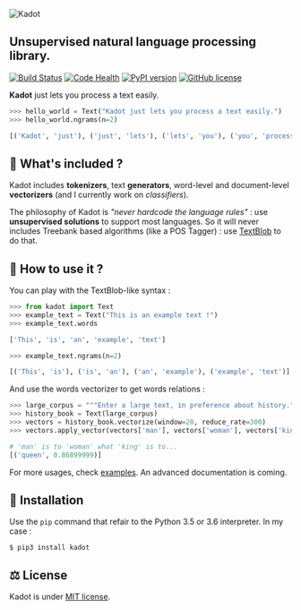 ![Kadot](https://github.com/the-new-sky/Kadot/raw/master/logo.png)

## Unsupervised natural language processing library.

[![Build Status](https://travis-ci.org/the-new-sky/Kadot.svg?branch=master)](https://travis-ci.org/the-new-sky/Kadot)  [![Code Health](https://landscape.io/github/the-new-sky/Kadot/master/landscape.svg?style=flat)](https://landscape.io/github/the-new-sky/Kadot/master) [![PyPI version](https://badge.fury.io/py/Kadot.svg)](https://badge.fury.io/py/Kadot) [![GitHub license](https://img.shields.io/badge/license-MIT-blue.svg)](https://raw.githubusercontent.com/the-new-sky/Kadot/master/LICENSE.md) 


**Kadot** just lets you process a text easily.

```python
>>> hello_world = Text("Kadot just lets you process a text easily.")
>>> hello_world.ngrams(n=2)

[('Kadot', 'just'), ('just', 'lets'), ('lets', 'you'), ('you', 'process'), ('process', 'a'), ('a', 'text'), ('text', 'easily')]
```

## 🔋 What's included ?

Kadot includes **tokenizers**, text **generators**, word-level and document-level **vectorizers** (and I currently work on *classifiers*).

The philosophy of Kadot is *"never hardcode the language rules"* : use **unsupervised solutions** to support most languages. So it will never includes Treebank based algorithms (like a POS Tagger) : use [TextBlob](https://textblob.readthedocs.io/en/dev/) to do that.

## 🤔 How to use it ?
You can play with the TextBlob-like syntax :

```python
>>> from kadot import Text
>>> example_text = Text("This is an example text !")
>>> example_text.words

['This', 'is', 'an', 'example', 'text']

>>> example_text.ngrams(n=2)

[('This', 'is'), ('is', 'an'), ('an', 'example'), ('example', 'text')]
```

And use the words vectorizer to get words relations :

```python
>>> large_corpus = """Enter a large text, in preference about history."""
>>> history_book = Text(large_corpus)
>>> vectors = history_book.vectorize(window=20, reduce_rate=300)
>>> vectors.apply_vector(vectors['man'], vectors['woman'], vectors['king'], best=1)

# 'man' is to 'woman' what 'king' is to...
[('queen', 0.86899999)]
```

For more usages, check [examples](https://github.com/the-new-sky/Kadot/blob/master/examples).
An advanced documentation is coming.

## 🔨 Installation

Use the `pip` command that refair to the Python 3.5 or 3.6 interpreter. 
In my case :
```
$ pip3 install kadot
```

## ⚖️ License
Kadot is under [MIT license](https://github.com/the-new-sky/Kadot/blob/master/LICENSE.md).
